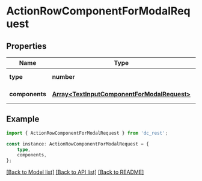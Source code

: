 # ActionRowComponentForModalRequest


## Properties

Name | Type | Description | Notes
------------ | ------------- | ------------- | -------------
**type** | **number** |  | [default to undefined]
**components** | [**Array&lt;TextInputComponentForModalRequest&gt;**](TextInputComponentForModalRequest.md) |  | [default to undefined]

## Example

```typescript
import { ActionRowComponentForModalRequest } from 'dc_rest';

const instance: ActionRowComponentForModalRequest = {
    type,
    components,
};
```

[[Back to Model list]](../README.md#documentation-for-models) [[Back to API list]](../README.md#documentation-for-api-endpoints) [[Back to README]](../README.md)
